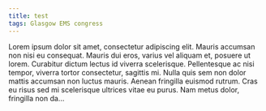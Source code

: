 ```yaml
---
title: test
tags: Glasgow EMS congress
---
```


Lorem ipsum dolor sit amet, consectetur adipiscing elit. Mauris accumsan non nisi eu consequat. Mauris dui eros, varius vel aliquam et, posuere ut lorem. Curabitur dictum lectus id viverra scelerisque. Pellentesque ac nisi tempor, viverra tortor consectetur, sagittis mi. Nulla quis sem non dolor mattis accumsan non luctus mauris. Aenean fringilla euismod rutrum. Cras eu risus sed mi scelerisque ultrices vitae eu purus. Nam metus dolor, fringilla non da...